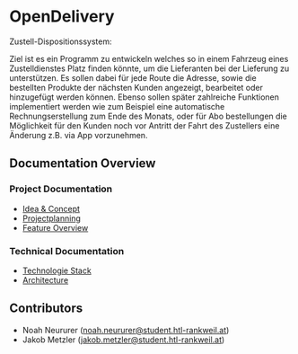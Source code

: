 # OpenDelivery

Zustell-Dispositionssystem:

Ziel ist es ein Programm zu entwickeln welches so in einem Fahrzeug eines Zustelldienstes Platz finden könnte, um die Lieferanten bei der 
Lieferung zu unterstützen. Es sollen dabei für jede Route die Adresse, sowie die bestellten Produkte der nächsten Kunden angezeigt, bearbeitet
oder hinzugefügt werden können. Ebenso sollen später zahlreiche Funktionen implementiert werden wie zum Beispiel eine automatische Rechnungserstellung
zum Ende des Monats, oder für Abo bestellungen die Möglichkeit für den Kunden noch vor Antritt der Fahrt des Zustellers eine Änderung z.B. via 
App vorzunehmen. 

## Documentation Overview

### Project Documentation

- [Idea & Concept](./docs/project/Idea-and-Concept.md)
- [Projectplanning](./docs/project/Projectplanning.md)
- [Feature Overview](./docs/features/Index.md)

### Technical Documentation

- [Technologie Stack](./docs/technical/technology-stack.md)
- [Architecture](./docs/technical/Architecture.md)

## Contributors

- Noah Neururer (noah.neururer@student.htl-rankweil.at)
- Jakob Metzler (jakob.metzler@student.htl-rankweil.at)

